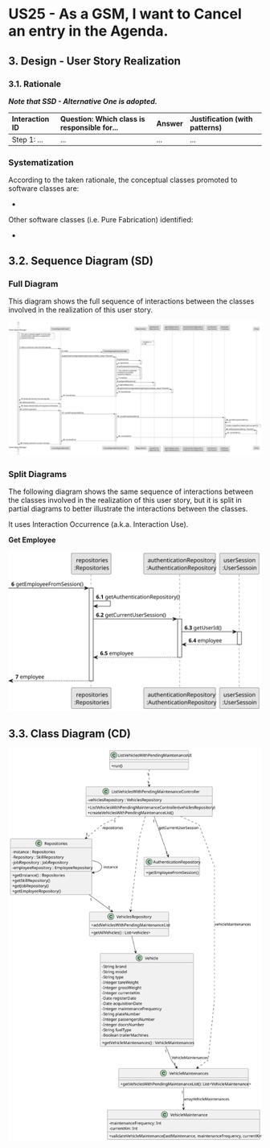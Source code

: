 # US25 - As a GSM, I want to Cancel an entry in the Agenda.

## 3. Design - User Story Realization 

### 3.1. Rationale

_**Note that SSD - Alternative One is adopted.**_

| Interaction ID | Question: Which class is responsible for... | Answer | Justification (with patterns) |
|:---------------|:--------------------------------------------|:-------|:------------------------------|
| Step 1: ...    | ...                                         | ...    | ...                           |


### Systematization ##

According to the taken rationale, the conceptual classes promoted to software classes are: 

*  

Other software classes (i.e. Pure Fabrication) identified: 

* 


## 3.2. Sequence Diagram (SD)


### Full Diagram

This diagram shows the full sequence of interactions between the classes involved in the realization of this user story.

![Sequence Diagram - Full](svg/us25-sequence-diagram-full.svg)

### Split Diagrams

The following diagram shows the same sequence of interactions between the classes involved in the realization of this user story, but it is split in partial diagrams to better illustrate the interactions between the classes.

It uses Interaction Occurrence (a.k.a. Interaction Use).

**Get Employee**

![Sequence Diagram - Partial - Get Employee](svg/us25-sequence-diagram-partial-get-employee.svg)

## 3.3. Class Diagram (CD)

![Class Diagram](svg/us25-class-diagram.svg)